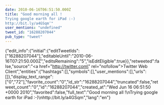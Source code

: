 ```yaml
---
date: 2010-06-16T06:51:50.000Z
title: "Good morning all !
Trying google earth for iPad :-)
http://bit.ly/a4GSqm″"
user_mentions: "undefined"
tweet_id: "16288207044"
pub_type: "tweet"
---
```

{"edit_info":{"initial":{"editTweetIds":["16288207044"],"editableUntil":"2010-06-16T07:21:50.000Z","editsRemaining":"5","isEditEligible":true}},"retweeted":false,"source":"<a href=\"http://twitter.com\" rel=\"nofollow\">Twitter Web Client</a>","entities":{"hashtags":[],"symbols":[],"user_mentions":[],"urls":[]},"display_text_range":["0","72"],"favorite_count":"0","id_str":"16288207044","truncated":false,"retweet_count":"0","id":"16288207044","created_at":"Wed Jun 16 06:51:50 +0000 2010","favorited":false,"full_text":"Good morning all !\nTrying google earth for iPad :-)\nhttp://bit.ly/a4GSqm","lang":"en"}
